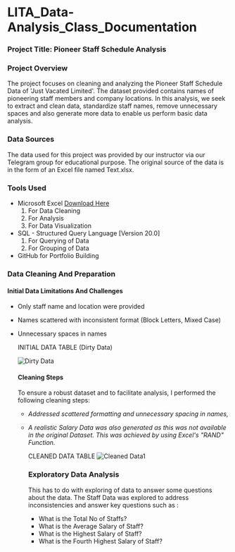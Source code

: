 # LITA_Data-Analysis_Class_Documentation

### Project Title: Pioneer Staff Schedule Analysis

### Project Overview
The project focuses on cleaning and analyzing the Pioneer Staff Schedule Data of 'Just Vacated Limited'. The dataset provided contains names of pioneering staff members and company locations. In this analysis, we seek to extract and clean data, standardize staff names, remove unnecessary spaces and also generate more data to enable us perform basic data analysis.

### Data Sources
The data used for this project was provided by our instructor via our Telegram group for educational purpose. The original source of the data is in the form of an Excel file named Text.xlsx.

### Tools Used
- Microsoft Excel [Download Here](https://www.microsoft.com)
    1. For Data Cleaning
    2. For Analysis
    3. For Data Visualization
- SQL - Structured Query Language [Version 20.0]
    1. For Querying of Data
    2. For Grouping of Data
- GitHub for Portfolio Building

### Data Cleaning And Preparation
#### Initial Data Limitations And Challenges
  - Only staff name and location were provided
  - Names scattered with inconsistent format (Block Letters, Mixed Case)
  - Unnecessary spaces in names
    
    INITIAL DATA TABLE (Dirty Data)

      ![Dirty Data](https://github.com/user-attachments/assets/9863972a-afeb-4f74-9b96-9e8c3f7d0160)

    #### Cleaning Steps
    To ensure a robust dataset and to facilitate analysis, I performed the following cleaning steps:
      - *Addressed scattered formatting and unnecessary spacing in names,*
      - *A realistic Salary Data was also generated as this was not available in the original Dataset. This was achieved by using Excel's "RAND" Function.*

        CLEANED DATA TABLE
        ![Cleaned Data1](https://github.com/user-attachments/assets/1a691bb1-b786-4444-99a0-a93a17bfb7d5)

        ### Exploratory Data Analysis
        This has to do with exploring of data to answer some questions about the data. The Staff Data was explored to address inconsistencies and answer key questions such as :
        - What is the Total No of Staffs?
        - What is the Average Salary of Staff?
        - What is the Highest Salary of Staff?
        - What is the Fourth Highest Salary of Staff?
          
        
        

    
        
    
    

    


